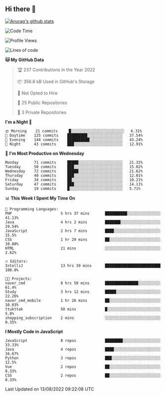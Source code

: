 ## Hi there 👋

[![Anurag's github stats](https://github-readme-stats.vercel.app/api?username=Songwonseok)](https://github.com/anuraghazra/github-readme-stats)



<!--START_SECTION:waka-->
![Code Time](http://img.shields.io/badge/Code%20Time-1%2C705%20hrs%2019%20mins-blue)

![Profile Views](http://img.shields.io/badge/Profile%20Views-0-blue)

![Lines of code](https://img.shields.io/badge/From%20Hello%20World%20I%27ve%20Written-3%20Million%20lines%20of%20code-blue)

**🐱 My GitHub Data** 

> 🏆 237 Contributions in the Year 2022
 > 
> 📦 356.8 kB Used in GitHub's Storage 
 > 
> 🚫 Not Opted to Hire
 > 
> 📜 25 Public Repositories 
 > 
> 🔑 3 Private Repositories  
 > 
**I'm a Night 🦉** 

```text
🌞 Morning    21 commits     █░░░░░░░░░░░░░░░░░░░░░░░░   6.31% 
🌆 Daytime    125 commits    █████████░░░░░░░░░░░░░░░░   37.54% 
🌃 Evening    144 commits    ██████████░░░░░░░░░░░░░░░   43.24% 
🌙 Night      43 commits     ███░░░░░░░░░░░░░░░░░░░░░░   12.91%

```
📅 **I'm Most Productive on Wednesday** 

```text
Monday       71 commits     █████░░░░░░░░░░░░░░░░░░░░   21.32% 
Tuesday      50 commits     ███░░░░░░░░░░░░░░░░░░░░░░   15.02% 
Wednesday    72 commits     █████░░░░░░░░░░░░░░░░░░░░   21.62% 
Thursday     40 commits     ███░░░░░░░░░░░░░░░░░░░░░░   12.01% 
Friday       34 commits     ██░░░░░░░░░░░░░░░░░░░░░░░   10.21% 
Saturday     47 commits     ███░░░░░░░░░░░░░░░░░░░░░░   14.11% 
Sunday       19 commits     █░░░░░░░░░░░░░░░░░░░░░░░░   5.71%

```


📊 **This Week I Spent My Time On** 

```text
💬 Programming Languages: 
PHP                      5 hrs 37 mins       ██████████░░░░░░░░░░░░░░░   41.13% 
Java                     4 hrs 2 mins        ███████░░░░░░░░░░░░░░░░░░   29.54% 
JavaScript               2 hrs 7 mins        ████░░░░░░░░░░░░░░░░░░░░░   15.5% 
CSS                      1 hr 29 mins        ██░░░░░░░░░░░░░░░░░░░░░░░   10.88% 
HTML                     21 mins             ░░░░░░░░░░░░░░░░░░░░░░░░░   2.62%

🔥 Editors: 
IntelliJ                 13 hrs 39 mins      █████████████████████████   100.0%

🐱‍💻 Projects: 
naver_cmd                8 hrs 50 mins       ███████████████░░░░░░░░░░   61.4% 
Study                    3 hrs 12 mins       █████░░░░░░░░░░░░░░░░░░░░   22.26% 
naver_cmd_mobile         1 hr 26 mins        ██░░░░░░░░░░░░░░░░░░░░░░░   10.03% 
ttukttak                 50 mins             █░░░░░░░░░░░░░░░░░░░░░░░░   5.8% 
shopping_subscription    2 mins              ░░░░░░░░░░░░░░░░░░░░░░░░░   0.35%

```

**I Mostly Code in JavaScript** 

```text
JavaScript               8 repos             ████████░░░░░░░░░░░░░░░░░   33.33% 
Java                     4 repos             ████░░░░░░░░░░░░░░░░░░░░░   16.67% 
Python                   3 repos             ███░░░░░░░░░░░░░░░░░░░░░░   12.5% 
Vue                      2 repos             ██░░░░░░░░░░░░░░░░░░░░░░░   8.33% 
CSS                      2 repos             ██░░░░░░░░░░░░░░░░░░░░░░░   8.33%

```



 Last Updated on 13/08/2022 09:22:08 UTC
<!--END_SECTION:waka-->
